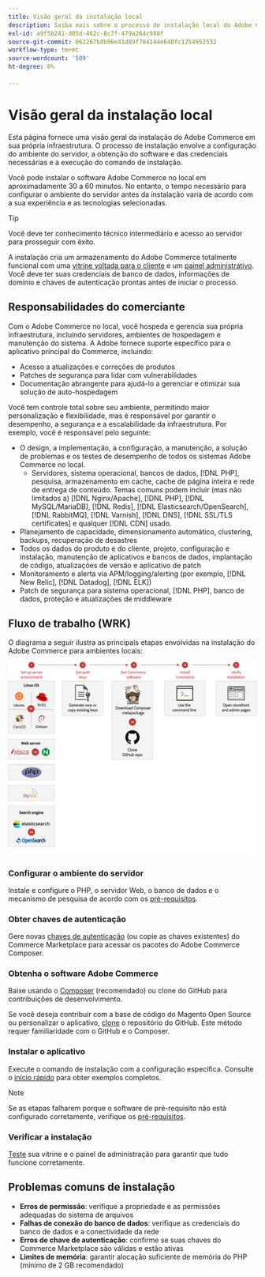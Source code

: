 ```yaml
---
title: Visão geral da instalação local
description: Saiba mais sobre o processo de instalação local do Adobe Commerce. Descubra os requisitos do servidor, as etapas de configuração e as práticas recomendadas de implantação.
exl-id: a9f5b241-d05d-462c-8c7f-479a264c988f
source-git-commit: 062267b8b06e41d89f704144e640fc1254952532
workflow-type: tm+mt
source-wordcount: '509'
ht-degree: 0%

---
```



# Visão geral da instalação local

Esta página fornece uma visão geral da instalação do Adobe Commerce em sua própria infraestrutura. O processo de instalação envolve a configuração do ambiente do servidor, a obtenção do software e das credenciais necessárias e a execução do comando de instalação.

Você pode instalar o software Adobe Commerce no local em aproximadamente 30 a 60 minutos. No entanto, o tempo necessário para configurar o ambiente do servidor antes da instalação varia de acordo com a sua experiência e as tecnologias selecionadas.

>[!TIP]
>
>Você deve ter conhecimento técnico intermediário e acesso ao servidor para prosseguir com êxito.

A instalação cria um armazenamento do Adobe Commerce totalmente funcional com uma [vitrine voltada para o cliente](https://experienceleague.adobe.com/pt-br/docs/commerce-admin/start/storefront/storefront) e um [painel administrativo](https://experienceleague.adobe.com/pt-br/docs/commerce-admin/start/admin/admin). Você deve ter suas credenciais de banco de dados, informações de domínio e chaves de autenticação prontas antes de iniciar o processo.

## Responsabilidades do comerciante

Com o Adobe Commerce no local, você hospeda e gerencia sua própria infraestrutura, incluindo servidores, ambientes de hospedagem e manutenção do sistema. A Adobe fornece suporte específico para o aplicativo principal do Commerce, incluindo:

- Acesso a atualizações e correções de produtos
- Patches de segurança para lidar com vulnerabilidades
- Documentação abrangente para ajudá-lo a gerenciar e otimizar sua solução de auto-hospedagem

Você tem controle total sobre seu ambiente, permitindo maior personalização e flexibilidade, mas é responsável por garantir o desempenho, a segurança e a escalabilidade da infraestrutura. Por exemplo, você é responsável pelo seguinte:

- O design, a implementação, a configuração, a manutenção, a solução de problemas e os testes de desempenho de todos os sistemas Adobe Commerce no local.
   - Servidores, sistema operacional, bancos de dados, [!DNL PHP], pesquisa, armazenamento em cache, cache de página inteira e rede de entrega de conteúdo. Temas comuns podem incluir (mas não limitados a) [!DNL Nginx/Apache], [!DNL PHP], [!DNL MySQL/MariaDB], [!DNL Redis], [!DNL Elasticsearch/OpenSearch], [!DNL RabbitMQ], [!DNL Varnish], [!DNL DNS], [!DNL SSL/TLS certificates] e qualquer [!DNL CDN] usado.
- Planejamento de capacidade, dimensionamento automático, clustering, backups, recuperação de desastres
- Todos os dados do produto e do cliente, projeto, configuração e instalação, manutenção de aplicativos e bancos de dados, implantação de código, atualizações de versão e aplicativo de patch
- Monitoramento e alerta via APM/logging/alerting (por exemplo, [!DNL New Relic], [!DNL Datadog], [!DNL ELK])
- Patch de segurança para sistema operacional, [!DNL PHP], banco de dados, proteção e atualizações de middleware

## Fluxo de trabalho (WRK)

O diagrama a seguir ilustra as principais etapas envolvidas na instalação do Adobe Commerce para ambientes locais:

![Como funciona a instalação](../assets/installation/on-premises-install.drawio.svg)

### Configurar o ambiente do servidor

Instale e configure o PHP, o servidor Web, o banco de dados e o mecanismo de pesquisa de acordo com os [pré-requisitos](prerequisites/overview.md).

### Obter chaves de autenticação

Gere novas [chaves de autenticação](prerequisites/authentication-keys.md) (ou copie as chaves existentes) do Commerce Marketplace para acessar os pacotes do Adobe Commerce Composer.

### Obtenha o software Adobe Commerce

Baixe usando o [Composer](prerequisites/commerce.md) (recomendado) ou clone do GitHub para contribuições de desenvolvimento.

Se você deseja contribuir com a base de código do Magento Open Source ou personalizar o aplicativo, [clone](https://developer.adobe.com/commerce/contributor/guides/install/clone-repository/) o repositório do GitHub. Este método requer familiaridade com o GitHub e o Composer.

### Instalar o aplicativo

Execute o comando de instalação com a configuração específica. Consulte o [início rápido](composer.md) para obter exemplos completos.

>[!NOTE]
>
>Se as etapas falharem porque o software de pré-requisito não está configurado corretamente, verifique os [pré-requisitos](prerequisites/overview.md).

### Verificar a instalação

[Teste](next-steps/verify.md) sua vitrine e o painel de administração para garantir que tudo funcione corretamente.

## Problemas comuns de instalação

- **Erros de permissão**: verifique a propriedade e as permissões adequadas do sistema de arquivos
- **Falhas de conexão do banco de dados**: verifique as credenciais do banco de dados e a conectividade da rede
- **Erros de chave de autenticação**: confirme se suas chaves do Commerce Marketplace são válidas e estão ativas
- **Limites de memória**: garantir alocação suficiente de memória do PHP (mínimo de 2 GB recomendado)
